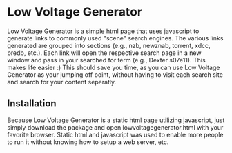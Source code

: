 Low Voltage Generator
=====================

Low Voltage Generator is a simple html page that uses javascript to generate links to commonly used "scene" search engines.  The various links generated are grouped into sections (e.g., nzb, newznab, torrent, xdcc, predb, etc.).  Each link will open the respective search page in a new window and pass in your searched for term (e.g., Dexter s07e11).  This makes life easier :)  This should save you time, as you can use Low Voltage Generator as your jumping off point, without having to visit each search site and search for your content seperatly.

Installation
------------
Because Low Voltage Generator is a static html page utilizing javascript, just simply download the package and open lowvoltagegenerator.html with your favorite browser.  Static html and javascript was used to enable more people to run it without knowing how to setup a web server, etc.
